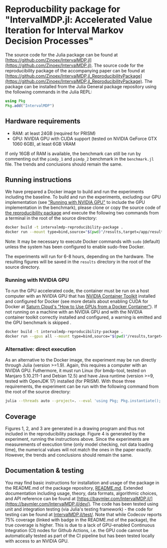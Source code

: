 # Reproducbility package for "IntervalMDP.jl: Accelerated Value Iteration for Interval Markov Decision Processes"
The source code for the Julia package can be found at [https://github.com/Zinoex/IntervalMDP.jl](https://github.com/Zinoex/IntervalMDP.jl). The source code for the reproducibility package of the accompanying paper can be found at [https://github.com/Zinoex/IntervalMDP.jl_ReproducibilityPackage](https://github.com/Zinoex/IntervalMDP.jl_ReproducibilityPackage). The package can be installed from the Julia General package repository using the following commands in the Julia REPL:

```julia
using Pkg
Pkg.add("IntervalMDP")
```


## Hardware requirements
- RAM: at least 24GB (required for PRISM)
- GPU: NVIDIA GPU with CUDA support (tested on NVIDIA GeForce GTX 1060 6GB), at least 6GB VRAM

If only 16GB of RAM is available, the benchmark can still be run by commenting out the `pimdp_1` and `pimdp_2` benchmark in the `benchmark.jl` file. The trends and conclusions should remain the same.

## Running instructions
We have prepared a Docker image to build and run the experiments including the baseline. To build and run the experiments, excluding our GPU implementation (see ["Running with NVIDIA GPU"](#running-with-nvidia-gpu) to include the GPU implementation in the benchmark), please clone or copy the source code of [the reproducibility package](https://github.com/Zinoex/IntervalMDP.jl_ReproducibilityPackage) and execute the following two commands from a terminal in the root of the source directory:

```sh
docker build -t intervalmdp-reproducibility-package .
docker run --mount type=bind,source="$(pwd)"/results,target=/app/results intervalmdp-reproducibility-package
```

Note: It may be necessary to execute Docker commands with `sudo` (default) unless the system has been configured to enable sudo-free Docker.

The experiments will run for 6-8 hours, depending on the hardware. The resulting figures will be saved in the `results` directory in the root of the source directory. 

### Running with NVIDIA GPU
To run the GPU accelerated code, the container must be run on a host computer with an NVIDIA GPU that has [NVIDIA Container Toolkit](https://docs.nvidia.com/datacenter/cloud-native/container-toolkit/1.14.5/install-guide.html) installed and configured for Docker (see more details about enabling CUDA for Docker at [Saturn Cloud's "How to Use GPUs from a Docker Container"](https://saturncloud.io/blog/how-to-use-gpu-from-a-docker-container-a-guide-for-data-scientists-and-software-engineers/)). If not running on a machine with an NVIDIA GPU and with the NVIDIA container toolkit correctly installed and configured, a warning is emitted and the GPU benchmark is skipped .

```sh
docker build -t intervalmdp-reproducibility-package .
docker run --gpus all --mount type=bind,source="$(pwd)"/results,target=/app/results intervalmdp-reproducibility-package
```

### Alternative: direct execution
As an alternative to the Docker image, the experiment may be run directly through Julia (version >=1.9). Again, this requires a computer with an NVIDIA GPU. Futhermore, it must run Linux (for bmdp-tool, tested on Manjaro 5.10.211-1 and Debian 12.5) and have Java runtime (version >=9, tested with OpenJDK 17) installed (for PRISM). With those three requirements, the experiment can be run with the following command from the root of the source directory:

```sh
julia --threads auto --project=. --eval 'using Pkg; Pkg.instantiate(); include("benchmark.jl")'
```

## Coverage
Figures 1, 2, and 3 are generated in a drawing program and thus not included in the reproducibility package. Figure 4 is generated by the experiment, running the instructions above. Since the experiments are measurements of execution time (only model checking, not data loading time), the numerical values will not match the ones in the paper exactly. However, the trends and conclusions should remain the same.


## Documentation & testing
You may find basic instructions for installation and usage of the package in the README.md of the package repository, [README.md](https://github.com/Zinoex/IntervalMDP.jl/blob/main/README.md). Extended documentation including usage, theory, data formats, algorithmic choices, and API reference can be found at [https://baymler.com/IntervalMDP.jl/](https://baymler.com/IntervalMDP.jl/dev/). The code has been tested using unit and integration testing (via Julia's testing framework) - the code for testing can be found at [IntervalMDP.jl/test/](https://github.com/Zinoex/IntervalMDP.jl/tree/main/test). Note that while Codecov reports 75% coverage (linked with badge in the README.md of the package), the true coverage is higher. This is due to a lack of GPU-enabled Continuous Integration (CI) nodes for Github Actions, i.e. the GPU code cannot be automatically tested as part of the CI pipeline but has been tested locally with access to an NVIDIA GPU.

